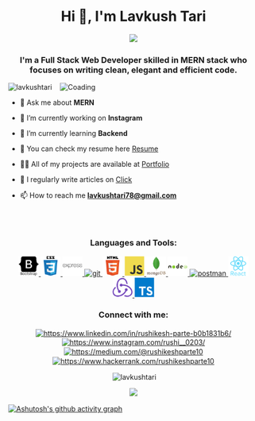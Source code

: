 <!-- 
  <img  width="850" height="500" src="https://r7q6w9z6.rocketcdn.me/career/wp-content/uploads/2021/06/2-46.gif" alt="Coading" />        -->
<br/>
<br/>

<h1 align="center">Hi 👋, I'm Lavkush Tari</h1>
<p align="center">
<a align="center" href="https://github.com/DenverCoder1/readme-typing-svg"><img src="https://readme-typing-svg.herokuapp.com?&font=IBM+Plex+Sans&color=5468FF&size=25&lines=Welcome+to+my+GitHub+Profile!;I'm+a+Full-Stack+web+developer." /></a>
</p>
<h3 align="center">I'm a Full Stack Web Developer skilled in MERN stack who focuses on writing clean, elegant and efficient code.</h3>
<img align="right" width="400" src="https://cdn.dribbble.com/users/1162077/screenshots/3848914/programmer.gif" alt="Coading" />

<p align="left"> <img src="https://komarev.com/ghpvc/?username=lavkushtari&label=Profile%20views&color=0e75b6&style=flat" alt="lavkushtari" /> </p>

- 💬 Ask me about **MERN**

- 🔭 I’m currently working on **Instagram**

- 🌱 I’m currently learning **Backend**

-  📝 You can check my resume here [Resume](https://drive.google.com/drive/folders/1zAYfxlLfiN5BPMVwUOyRiDXD7yAKjZst)
 
- 👨‍💻 All of my projects are available at [Portfolio](https://lavkush-tari.vercel.app/)

- 📝 I regularly write articles on [Click](https://medium.com/@lovekustari)

- 📫 How to reach me **lavkushtari78@gmail.com**

<br/>

<br/>

<h3 align="center">Languages and Tools:</h3>
<p align="center" width='80%' > <a href="https://getbootstrap.com" target="_blank" rel="noreferrer"> <img src="https://raw.githubusercontent.com/devicons/devicon/master/icons/bootstrap/bootstrap-plain-wordmark.svg" alt="bootstrap" width="40" height="40"/> </a>
<a
href="https://www.w3schools.com/css/" target="_blank" rel="noreferrer"> <img src="https://raw.githubusercontent.com/devicons/devicon/master/icons/css3/css3-original-wordmark.svg" alt="css3" width="40" height="40"/> </a>
<a href="https://expressjs.com" target="_blank" rel="noreferrer"> <img src="https://raw.githubusercontent.com/devicons/devicon/master/icons/express/express-original-wordmark.svg" alt="express" width="40" height="40"/> </a>
<a href="https://git-scm.com/" target="_blank" rel="noreferrer"> <img src="https://www.vectorlogo.zone/logos/git-scm/git-scm-icon.svg" alt="git" width="40" height="40"/> </a> 
<a href="https://www.w3.org/html/" target="_blank" rel="noreferrer"> <img src="https://raw.githubusercontent.com/devicons/devicon/master/icons/html5/html5-original-wordmark.svg" alt="html5" width="40" height="40"/> </a> 
<a href="https://developer.mozilla.org/en-US/docs/Web/JavaScript" target="_blank" rel="noreferrer"> <img src="https://raw.githubusercontent.com/devicons/devicon/master/icons/javascript/javascript-original.svg" alt="javascript" width="40" height="40"/> </a> 
<a href="https://www.mongodb.com/" target="_blank" rel="noreferrer"> <img src="https://raw.githubusercontent.com/devicons/devicon/master/icons/mongodb/mongodb-original-wordmark.svg" alt="mongodb" width="40" height="40"/> </a> 
<a href="https://nodejs.org" target="_blank" rel="noreferrer"> <img src="https://raw.githubusercontent.com/devicons/devicon/master/icons/nodejs/nodejs-original-wordmark.svg" alt="nodejs" width="40" height="40"/> </a>
<a href="https://postman.com" target="_blank" rel="noreferrer"> <img src="https://www.vectorlogo.zone/logos/getpostman/getpostman-icon.svg" alt="postman" width="40" height="40"/> </a> 
<a href="https://reactjs.org/" target="_blank" rel="noreferrer"> <img src="https://raw.githubusercontent.com/devicons/devicon/master/icons/react/react-original-wordmark.svg" alt="react" width="40" height="40"/> </a>
<a href="https://redux.js.org" target="_blank" rel="noreferrer"> <img src="https://raw.githubusercontent.com/devicons/devicon/master/icons/redux/redux-original.svg" alt="redux" width="40" height="40"/> </a> 
<a href="https://www.typescriptlang.org/" target="_blank" rel="noreferrer"> <img src="https://raw.githubusercontent.com/devicons/devicon/master/icons/typescript/typescript-original.svg" alt="typescript" width="40" height="40"/> </a> </p>

<h3 align="center">Connect with me:</h3>
<p align="center">
<a href="https://www.linkedin.com/in/rushikesh-parte-b0b1831b6?lipi=urn%3Ali%3Apage%3Ad_flagship3_profile_view_base_contact_details%3Bg1tQGsYcSMGOrK%2B9XTk7%2Bg%3D%3D" target="blank"><img align="center" src="https://raw.githubusercontent.com/rahuldkjain/github-profile-readme-generator/master/src/images/icons/Social/linked-in-alt.svg" alt="https://www.linkedin.com/in/rushikesh-parte-b0b1831b6/" height="30" width="40" /></a>
<a href="https://instagram.com/https://www.instagram.com/lovekush_tari/" target="blank"><img align="center" src="https://raw.githubusercontent.com/rahuldkjain/github-profile-readme-generator/master/src/images/icons/Social/instagram.svg" alt="https://www.instagram.com/rushi__0203/" height="30" width="40" /></a>
<a href="https://medium.com/https://medium.com/@rushikeshparte10" target="blank"><img align="center" src="https://raw.githubusercontent.com/rahuldkjain/github-profile-readme-generator/master/src/images/icons/Social/medium.svg" alt="https://medium.com/@rushikeshparte10" height="30" width="40" /></a>
<a href="https://www.hackerrank.com/https://www.hackerrank.com/rushikeshparte10" target="blank"><img align="center" src="https://raw.githubusercontent.com/rahuldkjain/github-profile-readme-generator/master/src/images/icons/Social/hackerrank.svg" alt="https://www.hackerrank.com/rushikeshparte10" height="30" width="40" /></a>
</p>



<p align="center">&nbsp;<img align="center" src="https://github-readme-stats.vercel.app/api?username=lavkushtari&show_icons=true&locale=en&bg_color=000000&hide_border=true&text_color=ffffff&include_all_commits=true&hide=&count_private=true" alt="lavkushtari" /></p>

<p align="center"><a  href="https://github.com/lavkushtari"><img src="https://github-readme-streak-stats.herokuapp.com/?user=lavkushtari&stroke=ffffff&background=000000&ring=0891b2&fire=0891b2&currStreakNum=ffffff&currStreakLabel=0891b2&sideNums=ffffff&sideLabels=ffffff&dates=ffffff&hide_border=true" /></a></p>

<!-- <a href="https://github.com/lavkushtari"><img src="https://activity-graph.herokuapp.com/graph?username=lavkushtari&bg_color=000000&color=ffffff&line=0891b2&point=ffffff&area_color=000000&area=true&hide_border=true&custom_title=GitHub%20Commits%20Graph" alt="GitHub Commits Graph" /></a> -->

[![Ashutosh's github activity graph](https://github-readme-activity-graph.cyclic.app/graph?username=lavkushtari&bg_color=000000&color=ffffff&line=0891b2&point=ffffff&area_color=000000&area=true&hide_border=true&custom_title=GitHub%20Commits%20Graph)](https://github.com/ashutosh00710/github-readme-activity-graph)
